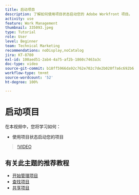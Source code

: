 ```yaml
---
title: 启动项目
description: 了解如何使用项目状态启动您的 Adobe Workfront 项目。
activity: use
feature: Work Management
thumbnail: 335093.jpeg
type: Tutorial
role: User
level: Beginner
team: Technical Marketing
recommendations: noDisplay,noCatalog
jira: KT-8780
exl-id: 100aed51-2ab4-4a75-af2b-1860c7463a3c
doc-type: video
source-git-commit: b18ff5966da92c762e702c7de2b020f7a6c692b6
workflow-type: tm+mt
source-wordcount: '52'
ht-degree: 100%

---
```


# 启动项目

在本视频中，您将学习如何：

* 使用项目状态启动您的项目

>[!VIDEO](https://video.tv.adobe.com/v/335093/?quality=12&learn=on)

## 有关此主题的推荐教程

* [开始管理项目](/help/manage-work/projects/getting-started-manage-a-project.md)
* [查找项目](/help/manage-work/projects/find-projects.md)
* [共享项目](/help/manage-work/projects/share-a-project.md)
